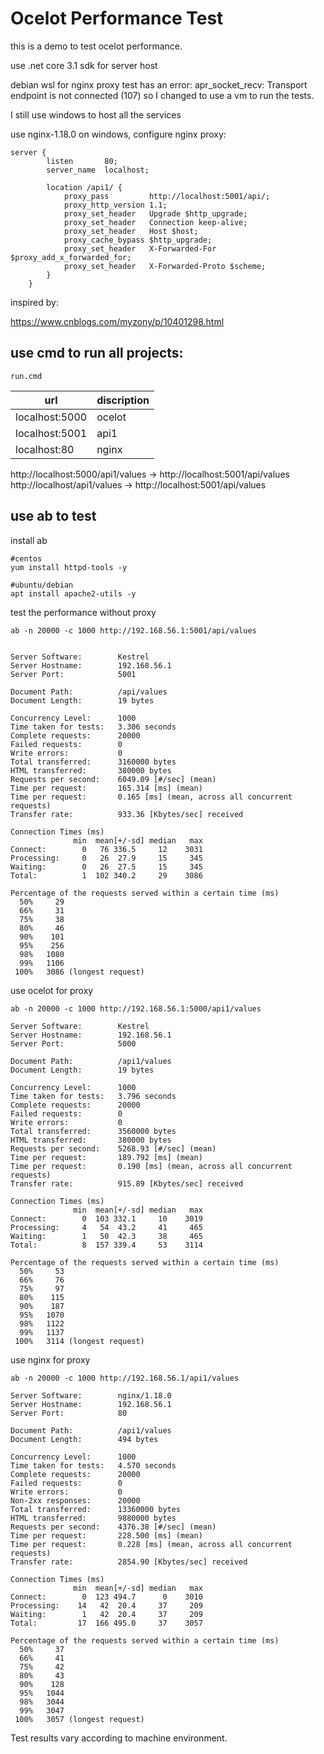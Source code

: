 # Ocelot Performance Test

this is a demo to test ocelot performance.

use .net core 3.1 sdk for server host

debian wsl for nginx proxy test has an error:
apr_socket_recv: Transport endpoint is not connected (107)
so I changed to use a vm to run the tests.

I still use windows to host all the services

use nginx-1.18.0 on windows, configure nginx proxy:

```
server {
        listen       80;
        server_name  localhost;

        location /api1/ {
            proxy_pass         http://localhost:5001/api/;
            proxy_http_version 1.1;
            proxy_set_header   Upgrade $http_upgrade;
            proxy_set_header   Connection keep-alive;
            proxy_set_header   Host $host;
            proxy_cache_bypass $http_upgrade;
            proxy_set_header   X-Forwarded-For $proxy_add_x_forwarded_for;
            proxy_set_header   X-Forwarded-Proto $scheme;
        }
    }
```
inspired by:

<https://www.cnblogs.com/myzony/p/10401298.html>

## use cmd to run all projects:

```
run.cmd
```


| url             | discription |
| -------------- | ------ |
| localhost:5000 | ocelot |
| localhost:5001 | api1 |
| localhost:80 | nginx |


http://localhost:5000/api1/values -> http://localhost:5001/api/values
http://localhost/api1/values -> http://localhost:5001/api/values

## use ab to test

install ab

```
#centos
yum install httpd-tools -y

#ubuntu/debian
apt install apache2-utils -y
```


test the performance without proxy
```
ab -n 20000 -c 1000 http://192.168.56.1:5001/api/values


Server Software:        Kestrel
Server Hostname:        192.168.56.1
Server Port:            5001

Document Path:          /api/values
Document Length:        19 bytes

Concurrency Level:      1000
Time taken for tests:   3.306 seconds
Complete requests:      20000
Failed requests:        0
Write errors:           0
Total transferred:      3160000 bytes
HTML transferred:       380000 bytes
Requests per second:    6049.09 [#/sec] (mean)
Time per request:       165.314 [ms] (mean)
Time per request:       0.165 [ms] (mean, across all concurrent requests)
Transfer rate:          933.36 [Kbytes/sec] received

Connection Times (ms)
              min  mean[+/-sd] median   max
Connect:        0   76 336.5     12    3031
Processing:     0   26  27.9     15     345
Waiting:        0   26  27.5     15     345
Total:          1  102 340.2     29    3086

Percentage of the requests served within a certain time (ms)
  50%     29
  66%     31
  75%     38
  80%     46
  90%    101
  95%    256
  98%   1080
  99%   1106
 100%   3086 (longest request)

```

use ocelot for proxy
```
ab -n 20000 -c 1000 http://192.168.56.1:5000/api1/values

Server Software:        Kestrel
Server Hostname:        192.168.56.1
Server Port:            5000

Document Path:          /api1/values
Document Length:        19 bytes

Concurrency Level:      1000
Time taken for tests:   3.796 seconds
Complete requests:      20000
Failed requests:        0
Write errors:           0
Total transferred:      3560000 bytes
HTML transferred:       380000 bytes
Requests per second:    5268.93 [#/sec] (mean)
Time per request:       189.792 [ms] (mean)
Time per request:       0.190 [ms] (mean, across all concurrent requests)
Transfer rate:          915.89 [Kbytes/sec] received

Connection Times (ms)
              min  mean[+/-sd] median   max
Connect:        0  103 332.1     10    3019
Processing:     4   54  43.2     41     465
Waiting:        1   50  42.3     38     465
Total:          8  157 339.4     53    3114

Percentage of the requests served within a certain time (ms)
  50%     53
  66%     76
  75%     97
  80%    115
  90%    187
  95%   1070
  98%   1122
  99%   1137
 100%   3114 (longest request)
```

use nginx for proxy

```
ab -n 20000 -c 1000 http://192.168.56.1/api1/values

Server Software:        nginx/1.18.0
Server Hostname:        192.168.56.1
Server Port:            80

Document Path:          /api1/values
Document Length:        494 bytes

Concurrency Level:      1000
Time taken for tests:   4.570 seconds
Complete requests:      20000
Failed requests:        0
Write errors:           0
Non-2xx responses:      20000
Total transferred:      13360000 bytes
HTML transferred:       9880000 bytes
Requests per second:    4376.38 [#/sec] (mean)
Time per request:       228.500 [ms] (mean)
Time per request:       0.228 [ms] (mean, across all concurrent requests)
Transfer rate:          2854.90 [Kbytes/sec] received

Connection Times (ms)
              min  mean[+/-sd] median   max
Connect:        0  123 494.7      0    3010
Processing:    14   42  20.4     37     209
Waiting:        1   42  20.4     37     209
Total:         17  166 495.0     37    3057

Percentage of the requests served within a certain time (ms)
  50%     37
  66%     41
  75%     42
  80%     43
  90%    128
  95%   1044
  98%   3044
  99%   3047
 100%   3057 (longest request)

```

Test results vary according to machine environment.











